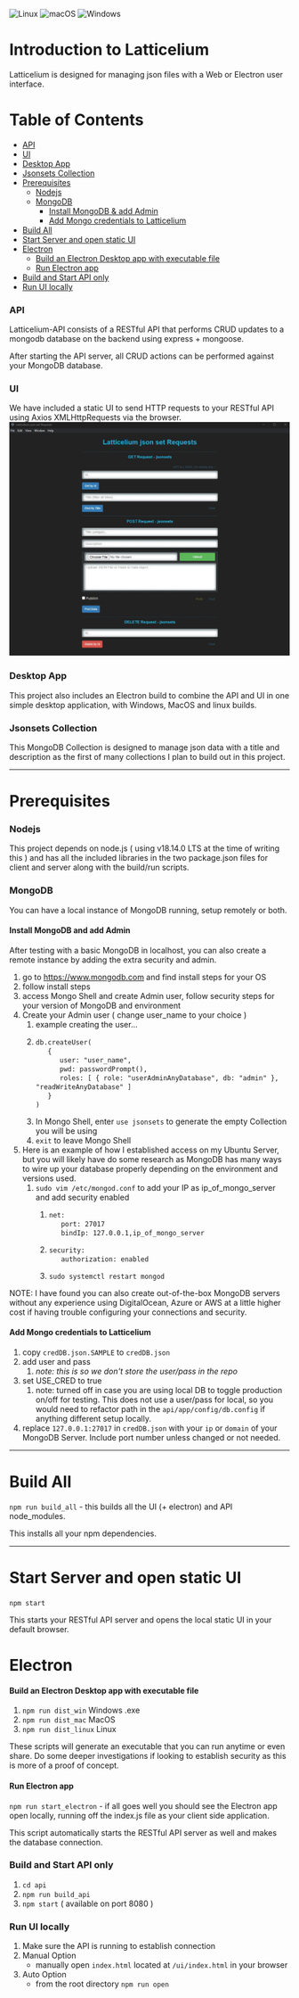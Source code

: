![Linux](https://img.shields.io/badge/Linux-%23.svg?logo=linux&color=FCC624&logoColor=black)
![macOS](https://img.shields.io/badge/macOS-%23.svg?logo=apple&color=000000&logoColor=white)
![Windows](https://img.shields.io/badge/Windows-%23.svg?logo=windows&color=0078D6&logoColor=white)
# Introduction to Latticelium

Latticelium is designed for managing json files with a Web or Electron user interface.

# Table of Contents

- [API](#API)
- [UI](#UI)
- [Desktop App](#Desktop-App)
- [Jsonsets Collection](#Jsonsets-Collection)
- [Prerequisites](#Prerequisites)
   - [Nodejs](#Nodejs)
   - [MongoDB](#MongoDB)
      - [Install MongoDB & add Admin](#Install-MongoDB-and-add-Admin)
      - [Add Mongo credentials to Latticelium](#Add-Mongo-credentials-to-Latticelium)
- [Build All](#Build-All)
- [Start Server and open static UI](#Start-Server-and-open-static-UI)
- [Electron](#Electron)
   - [Build an Electron Desktop app with executable file](#Build-an-Electron-Desktop-app-with-executable-file)
   - [Run Electron app](#Run-Electron-app)
- [Build and Start API only](#Build-and-Start-API-only)
- [Run UI locally](#Run-UI-locally)

### API
Latticelium-API consists of a RESTful API that performs CRUD updates to a mongodb database on the backend using express + mongoose. 

After starting the API server, all CRUD actions can be performed against your MongoDB database. 

### UI
We have included a static UI to send HTTP requests to your RESTful API using Axios XMLHttpRequests via the browser.
![UI Screenshot](https://github.com/shane-reaume/latticelium/blob/master/ui/images/ui_screenshot.jpg?raw=true)

### Desktop App
This project also includes an Electron build to combine the API and UI in one simple desktop application, with Windows, MacOS and linux builds.

### Jsonsets Collection
This MongoDB Collection is designed to manage json data with a title and description as the first of many collections I plan to build out in this project. 

---

# Prerequisites

### Nodejs

This project depends on node.js ( using v18.14.0 LTS at the time of writing this ) and has all the included libraries in the two package.json files for client and server along with the build/run scripts.

### MongoDB

You can have a local instance of MongoDB running, setup remotely or both.

#### Install MongoDB and add Admin

After testing with a basic MongoDB in localhost, you can also create a remote instance by adding the extra security and admin.

1. go to https://www.mongodb.com and find install steps for your OS
2. follow install steps
3. access Mongo Shell and create Admin user, follow security steps for your version of MongoDB and environment
4. Create your Admin user ( change user_name to your choice )
   1. example creating the user...
   2. ```
      db.createUser(
         {
            user: "user_name",
            pwd: passwordPrompt(),
            roles: [ { role: "userAdminAnyDatabase", db: "admin" }, "readWriteAnyDatabase" ]
         }
      )
      ```
   3. In Mongo Shell, enter `use jsonsets` to generate the empty Collection you will be using
   4. `exit` to leave Mongo Shell
5. Here is an example of how I established access on my Ubuntu Server, but you will likely have do some research as MongoDB has many ways to wire up your database properly depending on the environment and versions used.
   1. `sudo vim /etc/mongod.conf` to add your IP as ip_of_mongo_server and add security enabled
         1. ```
            net:
               port: 27017
               bindIp: 127.0.0.1,ip_of_mongo_server
            ```
         2. ```
            security:
               authorization: enabled
            ```
         3. `sudo systemctl restart mongod`

NOTE: I have found you can also create out-of-the-box MongoDB servers without any experience using DigitalOcean, Azure or AWS at a little higher cost if having trouble configuring your connections and security.

#### Add Mongo credentials to Latticelium
1. copy `credDB.json.SAMPLE` to `credDB.json`
2. add user and pass 
   1. *note: this is so we don't store the user/pass in the repo*
3. set USE_CRED to true 
   1. note: turned off in case you are using local DB to toggle production on/off for testing. This does not use a user/pass for local, so you would need to refactor path in the `api/app/config/db.config` if anything different setup locally. 
4. replace `127.0.0.1:27017` in `credDB.json` with your `ip` or `domain` of your MongoDB Server. Include port number unless changed or not needed.

---

# Build All

`npm run build_all` - this builds all the UI (+ electron) and API node_modules.

This installs all your npm dependencies.

---

# Start Server and open static UI

`npm start`

This starts your RESTful API server and opens the local static UI in your default browser.

# Electron

#### Build an Electron Desktop app with executable file
1. `npm run dist_win` Windows .exe
2. `npm run dist_mac` MacOS
3. `npm run dist_linux` Linux

These scripts will generate an executable that you can run anytime or even share. Do some deeper investigations if looking to establish security as this is more of a proof of concept.

#### Run Electron app

`npm run start_electron` - if all goes well you should see the Electron app open locally, running off the index.js file as your client side application.

This script automatically starts the RESTful API server as well and makes the database connection.


### Build and Start API only
1. `cd api`
2. `npm run build_api`
3. `npm start` ( available on port 8080 )

### Run UI locally
1. Make sure the API is running to establish connection
2. Manual Option
    - manually open `index.html` located at `/ui/index.html` in your browser
3. Auto Option
    - from the root directory `npm run open`